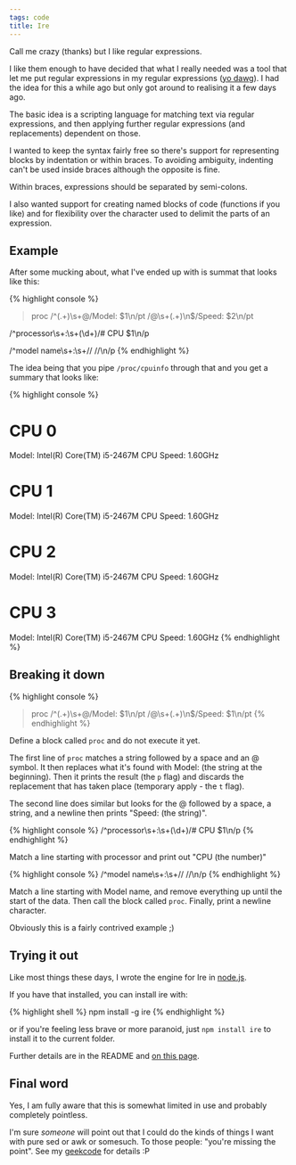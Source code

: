 ```yaml
---
tags: code
title: Ire
---
```


Call me crazy (thanks) but I like regular expressions.

I like them enough to have decided that what I really needed was a tool that let me put regular expressions in my regular expressions ([yo dawg](http://knowyourmeme.com/memes/xzibit-yo-dawg)). I had the idea for this a while ago but only got around to realising it a few days ago.

The basic idea is a scripting language for matching text via regular expressions, and then applying further regular expressions (and replacements) dependent on those.

I wanted to keep the syntax fairly free so there's support for representing blocks by indentation or within braces. To avoiding ambiguity, indenting can't be used inside braces although the opposite is fine.

Within braces, expressions should be separated by semi-colons.

I also wanted support for creating named blocks of code (functions if you like) and for flexibility over the character used to delimit the parts of an expression.

## Example

After some mucking about, what I've ended up with is summat that looks like this:

{% highlight console %}
>proc
    /^(.+)\s+@/Model: $1\n/pt
    /@\s+(.+)\n$/Speed: $2\n/pt

/^processor\s+:\s+(\d+)/# CPU $1\n/p

/^model name\s+:\s+//
    <proc>
    //\n/p
{% endhighlight %}

The idea being that you pipe `/proc/cpuinfo` through that and you get a summary that looks like:

{% highlight console %}
# CPU 0
Model: Intel(R) Core(TM) i5-2467M CPU
Speed: 1.60GHz

# CPU 1
Model: Intel(R) Core(TM) i5-2467M CPU
Speed: 1.60GHz

# CPU 2
Model: Intel(R) Core(TM) i5-2467M CPU
Speed: 1.60GHz

# CPU 3
Model: Intel(R) Core(TM) i5-2467M CPU
Speed: 1.60GHz
{% endhighlight %}

## Breaking it down

{% highlight console %}
>proc
    /^(.+)\s+@/Model: $1\n/pt
    /@\s+(.+)\n$/Speed: $1\n/pt
{% endhighlight %}

Define a block called `proc` and do not execute it yet.

The first line of `proc` matches a string followed by a space and an @ symbol. It then replaces what it's found with Model: (the string at the beginning). Then it prints the result (the `p` flag) and discards the replacement that has taken place (temporary apply - the `t` flag).

The second line does similar but looks for the @ followed by a space, a string, and a newline then prints "Speed: (the string)".

{% highlight console %}
/^processor\s+:\s+(\d+)/# CPU $1\n/p
{% endhighlight %}

Match a line starting with processor and print out "CPU (the number)"

{% highlight console %}
/^model name\s+:\s+//
    <proc>
    //\n/p
{% endhighlight %}

Match a line starting with Model name, and remove everything up until the start of the data. Then call the block called `proc`. Finally, print a newline character.

Obviously this is a fairly contrived example ;)

## Trying it out

Like most things these days, I wrote the engine for Ire in [node.js](https://nodejs.org/en).

If you have that installed, you can install ire with:

{% highlight shell %}
npm install -g ire
{% endhighlight %}

or if you're feeling less brave or more paranoid, just `npm install ire` to install it to the current folder.

Further details are in the README and [on this page](https://engledow.me/code/unloved/ire/).

## Final word

Yes, I am fully aware that this is somewhat limited in use and probably completely pointless.

I'm sure *someone* will point out that I could do the kinds of things I want with pure sed or awk or somesuch. To those people: "you're missing the point". See my [geekcode](https://engledow.me/misc/geekcode/) for details :P
